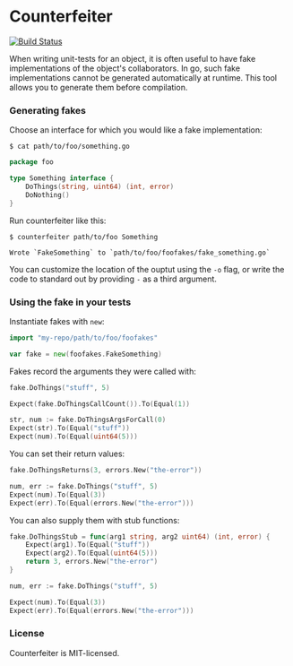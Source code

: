 Counterfeiter
=============

[![Build Status](https://travis-ci.org/maxbrunsfeld/counterfeiter.svg?branch=master)](https://travis-ci.org/maxbrunsfeld/counterfeiter)

When writing unit-tests for an object, it is often useful to have fake implementations
of the object's collaborators. In go, such fake implementations cannot be generated
automatically at runtime. This tool allows you to generate them before compilation.

### Generating fakes

Choose an interface for which you would like a fake implementation:

```shell
$ cat path/to/foo/something.go
```

```go
package foo

type Something interface {
	DoThings(string, uint64) (int, error)
	DoNothing()
}
```

Run counterfeiter like this:

```shell
$ counterfeiter path/to/foo Something
```

```
Wrote `FakeSomething` to `path/to/foo/foofakes/fake_something.go`
```

You can customize the location of the ouptut using the `-o` flag, or write the code to standard out by providing `-` as a third argument.

### Using the fake in your tests

Instantiate fakes with `new`:

```go
import "my-repo/path/to/foo/foofakes"

var fake = new(foofakes.FakeSomething)
```

Fakes record the arguments they were called with:

```go
fake.DoThings("stuff", 5)

Expect(fake.DoThingsCallCount()).To(Equal(1))

str, num := fake.DoThingsArgsForCall(0)
Expect(str).To(Equal("stuff"))
Expect(num).To(Equal(uint64(5)))
```

You can set their return values:

```go
fake.DoThingsReturns(3, errors.New("the-error"))

num, err := fake.DoThings("stuff", 5)
Expect(num).To(Equal(3))
Expect(err).To(Equal(errors.New("the-error")))
```

You can also supply them with stub functions:

```go
fake.DoThingsStub = func(arg1 string, arg2 uint64) (int, error) {
	Expect(arg1).To(Equal("stuff"))
	Expect(arg2).To(Equal(uint64(5)))
	return 3, errors.New("the-error")
}

num, err := fake.DoThings("stuff", 5)

Expect(num).To(Equal(3))
Expect(err).To(Equal(errors.New("the-error")))
```

### License

Counterfeiter is MIT-licensed.
